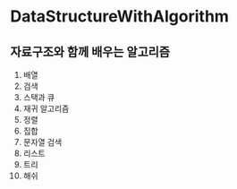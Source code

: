 # DataStructureWithAlgorithm

## 자료구조와 함께 배우는 알고리즘 
1. 배열
2. 검색
3. 스택과 큐
4. 재귀 알고리즘
5. 정렬
6. 집합
7. 문자열 검색
8. 리스트
9. 트리
10. 해쉬
